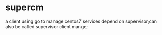 # supercm
a client using go to manage centos7 services depend on supervisor;can also be called supervisor client mange;
